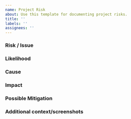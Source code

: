 ```yaml
---
name: Project Risk
about: Use this template for documenting project risks.
title: ''
labels: ''
assignees: ''
---
```


### Risk / Issue

<!--- A succinct name for the as you see it.
Think. If this is a live security flaw, do NOT report it as a risk.
Instead, follow the guidelines in our SECURITY.md document at https://github.com/microsoft/green-energy-hub/blob/main/SECURITY.md
--->

### Likelihood

<!--- How likely is this risk - Certain/High/Low/Negligible
Negligible
--->

### Cause

<!--- What event would cause this risk to become a certainty
A blue moon co-incides with a high tide
--->

### Impact

<!--- What is the impact of this becoming a certainty
We stop recording all data from
--->

### Possible Mitigation

<!--- Only if you have suggestions on how to mitigate this risk -->

### Additional context/screenshots

<!--- Add any other context about the problem here. -->
